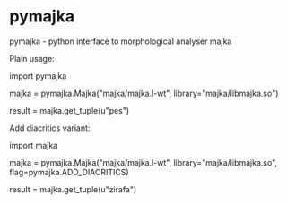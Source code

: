 pymajka
=======

pymajka - python interface to morphological analyser majka

Plain usage:

import pymajka

majka = pymajka.Majka("majka/majka.l-wt", library="majka/libmajka.so")

result = majka.get_tuple(u"pes")

Add diacritics variant:

import majka

majka = pymajka.Majka("majka/majka.l-wt", library="majka/libmajka.so", flag=pymajka.ADD_DIACRITICS)

result = majka.get_tuple(u"zirafa")
